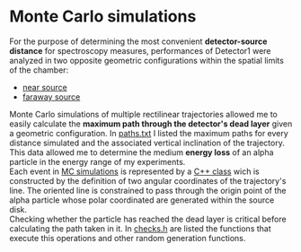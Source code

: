 # Monte Carlo simulations

For the purpose of determining the most convenient **detector-source distance** for spectroscopy measures, performances of Detector1 were analyzed in two opposite geometric configurations within the spatial limits of the chamber:
- [near source](../Single_detectors/Detector1/Near_source)
- [faraway source](../Single_detectors/Detector1/Faraway_source)
  
Monte Carlo simulations of multiple rectilinear trajectories allowed me to easily calculate the **maximum path through the detector's dead layer** given a geometric configuration. In [paths.txt](MC_sim/paths.txt) I listed the maximum paths for every distance simulated and the associated vertical inclination of the trajectory. This data allowed me to determine the medium **energy loss** of an alpha particle in the energy range of my experiments.\
Each event in [MC simulations](MC_sim/sim_distances.cpp) is represented by a [C++ class](MC_sim/alpha_class.h) wich is constructed by the definition of two angular coordinates of the trajectory's line. The oriented line is constrained to pass through the origin point of the alpha particle whose polar coordinated are generated within the source disk.\
Checking whether the particle has reached the dead layer is critical before calculating the path taken in it. In [checks.h](MC_sim/checks.h) are listed the functions that execute this operations and other random generation functions.
